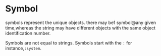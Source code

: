 # Symbol

symbols represent the unique objects. there may be1 symbol@any given time,whereas the string may have different objects with the same object identification number.

Symbols are not equal to strings.
Symbols start with the `:` for instance,`:system`.

